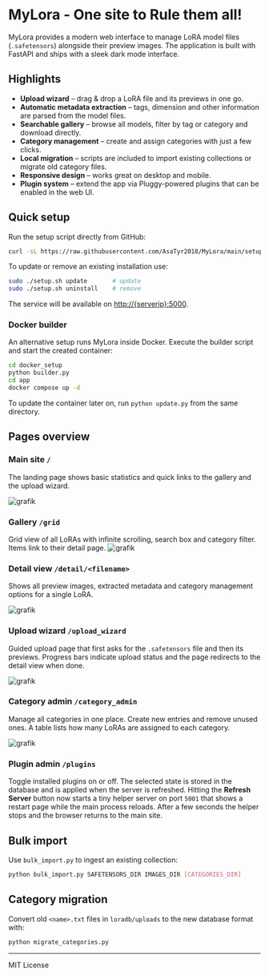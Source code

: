 # MyLora - One site to Rule them all!

MyLora provides a modern web interface to manage LoRA model files (`.safetensors`) alongside their preview images. The application is built with FastAPI and ships with a sleek dark mode interface.

## Highlights

- **Upload wizard** – drag & drop a LoRA file and its previews in one go.
- **Automatic metadata extraction** – tags, dimension and other information are parsed from the model files.
- **Searchable gallery** – browse all models, filter by tag or category and download directly.
- **Category management** – create and assign categories with just a few clicks.
- **Local migration** – scripts are included to import existing collections or migrate old category files.
- **Responsive design** – works great on desktop and mobile.
- **Plugin system** – extend the app via Pluggy-powered plugins that can be enabled in the web UI.

## Quick setup

Run the setup script directly from GitHub:

```bash
curl -sL https://raw.githubusercontent.com/AsaTyr2018/MyLora/main/setup.sh | sudo bash -s install
```

To update or remove an existing installation use:

```bash
sudo ./setup.sh update       # update
sudo ./setup.sh uninstall    # remove
```

The service will be available on [http://{serverip}:5000](http://{serverip}:5000).

### Docker builder

An alternative setup runs MyLora inside Docker. Execute the builder script and
start the created container:

```bash
cd docker_setup
python builder.py
cd app
docker compose up -d
```

To update the container later on, run `python update.py` from the same
directory.

## Pages overview

### Main site `/`
The landing page shows basic statistics and quick links to the gallery and the upload wizard.

![grafik](https://github.com/user-attachments/assets/41cdf81e-d71b-4c66-bbb2-22cbecfe8191)

### Gallery `/grid`
Grid view of all LoRAs with infinite scrolling, search box and category filter. Items link to their detail page.
![grafik](https://github.com/user-attachments/assets/278fd9dd-9a68-4def-8234-9920ed2d06a4)

### Detail view `/detail/<filename>`
Shows all preview images, extracted metadata and category management options for a single LoRA.

![grafik](https://github.com/user-attachments/assets/9db90546-bd4c-47f1-8eb0-dc66a1531849)

### Upload wizard `/upload_wizard`
Guided upload page that first asks for the `.safetensors` file and then its previews. Progress bars indicate upload status and the page redirects to the detail view when done.

![grafik](https://github.com/user-attachments/assets/30a14ca7-bd06-4af6-9e10-12a728b07c06)

### Category admin `/category_admin`
Manage all categories in one place. Create new entries and remove unused ones. A table lists how many LoRAs are assigned to each category.

![grafik](https://github.com/user-attachments/assets/28cfaab7-c6fc-471e-8ef1-87a21fcae47f)

### Plugin admin `/plugins`
Toggle installed plugins on or off. The selected state is stored in the database and is applied when the server is refreshed. Hitting the **Refresh Server** button now starts a tiny helper server on port `5001` that shows a restart page while the main process reloads. After a few seconds the helper stops and the browser returns to the main site.

## Bulk import
Use `bulk_import.py` to ingest an existing collection:

```bash
python bulk_import.py SAFETENSORS_DIR IMAGES_DIR [CATEGORIES_DIR]
```

## Category migration
Convert old `<name>.txt` files in `loradb/uploads` to the new database format with:

```bash
python migrate_categories.py
```

---

MIT License
